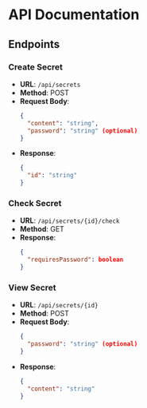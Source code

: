 # API Documentation

## Endpoints

### Create Secret
- **URL**: `/api/secrets`
- **Method**: POST
- **Request Body**:
  ```json
  {
    "content": "string",
    "password": "string" (optional)
  }
  ```
- **Response**:
  ```json
  {
    "id": "string"
  }
  ```

### Check Secret
- **URL**: `/api/secrets/{id}/check`
- **Method**: GET
- **Response**:
  ```json
  {
    "requiresPassword": boolean
  }
  ```

### View Secret
- **URL**: `/api/secrets/{id}`
- **Method**: POST
- **Request Body**:
  ```json
  {
    "password": "string" (optional)
  }
  ```
- **Response**:
  ```json
  {
    "content": "string"
  }
  ```